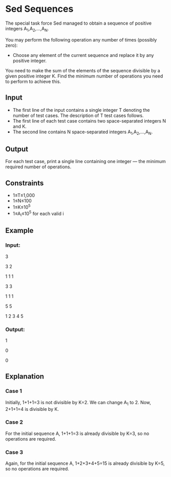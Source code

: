 # Sed Sequences

The special task force Sed managed to obtain a sequence of positive integers A<sub>1</sub>,A<sub>2</sub>,…,A<sub>N</sub>.

You may perform the following operation any number of times (possibly zero):

- Choose any element of the current sequence and replace it by any positive integer.

You need to make the sum of the elements of the sequence divisible by a given positive integer K. 
Find the minimum number of operations you need to perform to achieve this.

## Input

- The first line of the input contains a single integer T denoting the number of test cases. The description of T test cases follows.
- The first line of each test case contains two space-separated integers N and K.
- The second line contains N space-separated integers A<sub>1</sub>,A<sub>2</sub>,…,A<sub>N</sub>.

## Output

For each test case, print a single line containing one integer ― the minimum required number of operations.

## Constraints

- 1≤T≤1,000
- 1≤N≤100
- 1≤K≤10<sup>5</sup>
- 1≤A<sub>i</sub>≤10<sup>5</sup> for each valid i

## Example

### Input:

3

3 2

1 1 1

3 3

1 1 1

5 5

1 2 3 4 5

### Output:

1

0

0

## Explanation

### Case 1

Initially, 1+1+1=3 is not divisible by K=2. We can change A<sub>1</sub> to 2. Now, 2+1+1=4 is divisible by K.

### Case 2

For the initial sequence A, 1+1+1=3 is already divisible by K=3, so no operations are required.

### Case 3

Again, for the initial sequence A, 1+2+3+4+5=15 is already divisible by K=5, so no operations are required.

